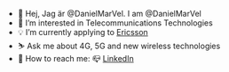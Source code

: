 
- 👋 Hej, Jag är @DanielMarVel. I am @DanielMarVel
- 👀 I’m interested in Telecommunications Technologies 
- 💡 I’m currently applying to [Ericsson](https://www.ericsson.com/en)
- ⛷ Ask me about 4G, 5G and new wireless technologies 
- 🧐 How to reach me: 📪 [LinkedIn](www.linkedin.com/in/danielMartinezVelazquez)
